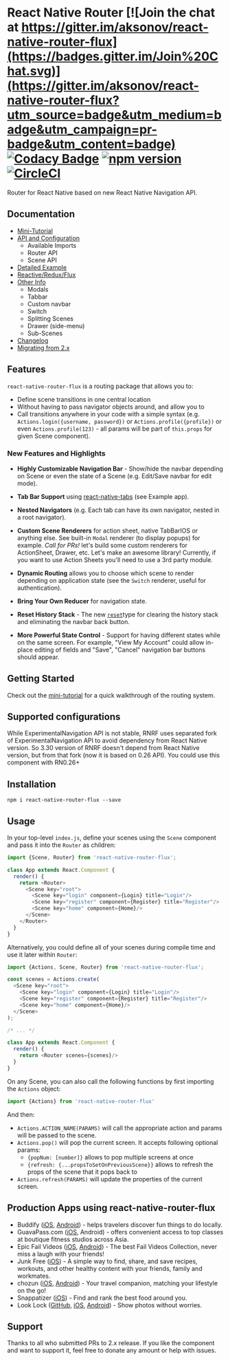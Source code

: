 # React Native Router [![Join the chat at https://gitter.im/aksonov/react-native-router-flux](https://badges.gitter.im/Join%20Chat.svg)](https://gitter.im/aksonov/react-native-router-flux?utm_source=badge&utm_medium=badge&utm_campaign=pr-badge&utm_content=badge) [![Codacy Badge](https://api.codacy.com/project/badge/grade/c6d869e2367a4fb491efc9de228c5ac6)](https://www.codacy.com/app/aksonov-github/react-native-router-flux) [![npm version](https://badge.fury.io/js/react-native-router-flux.svg)](http://badge.fury.io/js/react-native-router-flux) [![CircleCI](https://circleci.com/gh/aksonov/react-native-router-flux.svg?style=svg)](https://circleci.com/gh/aksonov/react-native-router-flux)

Router for React Native based on new React Native Navigation API.

## Documentation

- [Mini-Tutorial](docs/MINI_TUTORIAL.md)
- [API and Configuration](docs/API_CONFIGURATION.md)
  - Available Imports
  - Router API
  - Scene API
- [Detailed Example](docs/DETAILED_EXAMPLE.md)
- [Reactive/Redux/Flux](docs/REDUX_FLUX.md)
- [Other Info](docs/OTHER_INFO.md)
  - Modals
  - Tabbar
  - Custom navbar
  - Switch
  - Splitting Scenes
  - Drawer (side-menu)
  - Sub-Scenes
- [Changelog](docs/CHANGELOG.md)
- [Migrating from 2.x](docs/MIGRATION.md)

## Features

`react-native-router-flux` is a routing package that allows you to:

- Define scene transitions in one central location
- Without having to pass navigator objects around, and allow you to
- Call transitions anywhere in your code with a simple syntax (e.g. `Actions.login({username, password})` or `Actions.profile({profile})` or even `Actions.profile(123)` - all params will be part of `this.props` for given Scene component).

### New Features and Highlights

- **Highly Customizable Navigation Bar** - Show/hide the navbar depending on Scene or even the state of a Scene (e.g. Edit/Save navbar for edit mode).

- **Tab Bar Support** using [react-native-tabs](https://github.com/aksonov/react-native-tabs) (see Example app).

- **Nested Navigators** (e.g. Each tab can have its own navigator, nested in a root navigator).

- **Custom Scene Renderers** for action sheet, native TabBarIOS or anything else. See built-in `Modal` renderer (to display popups) for example. *Call for PRs!* let's build some custom renderers for ActionSheet, Drawer, etc. Let's make an awesome library! Currently, if you want to use Action Sheets you'll need to use a 3rd party module.

- **Dynamic Routing** allows you to choose which scene to render depending on application state (see the `Switch` renderer, useful for authentication).

- **Bring Your Own Reducer** for navigation state.

- **Reset History Stack** - The new [`reset`](docs/API_CONFIGURATION.md#scene)type for clearing the history stack and eliminating the navbar back button.

- **More Powerful State Control** - Support for having different states while on the same screen. For example, "View My Account" could allow in-place editing of fields and "Save", "Cancel" navigation bar buttons should appear.

## Getting Started

Check out the [mini-tutorial](docs/MINI_TUTORIAL.md) for a quick walkthrough of the routing system.

## Supported configurations

While ExperimentalNavigation API is not stable, RNRF uses separated fork of ExperimentalNavigation API to avoid dependency from React Native version.
So 3.30 version of RNRF doesn't depend from React Native version, but from that fork (now it is based on 0.26 API).
You could use this component with RN0.26+

## Installation
```
npm i react-native-router-flux --save
```

## Usage
In your top-level `index.js`, define your scenes using the `Scene` component and pass it into the `Router` as children:
```js
import {Scene, Router} from 'react-native-router-flux';

class App extends React.Component {
  render() {
    return <Router>
      <Scene key="root">
        <Scene key="login" component={Login} title="Login"/>
        <Scene key="register" component={Register} title="Register"/>
        <Scene key="home" component={Home}/>
      </Scene>
    </Router>
  }
}
```
Alternatively, you could define all of your scenes during compile time and use it later within `Router`:
```js
import {Actions, Scene, Router} from 'react-native-router-flux';

const scenes = Actions.create(
  <Scene key="root">
    <Scene key="login" component={Login} title="Login"/>
    <Scene key="register" component={Register} title="Register"/>
    <Scene key="home" component={Home}/>
  </Scene>
);

/* ... */

class App extends React.Component {
  render() {
    return <Router scenes={scenes}/>
  }
}
```

On any Scene, you can also call the following functions by first importing the `Actions` object:
```js
import {Actions} from 'react-native-router-flux'
```
And then:

* `Actions.ACTION_NAME(PARAMS)` will call the appropriate action and params will be passed to the scene.
* `Actions.pop()` will pop the current screen. It accepts following optional params:
  * `{popNum: [number]}` allows to pop multiple screens at once
  * `{refresh: {...propsToSetOnPreviousScene}}` allows to refresh the props of the scene that it pops back to
* `Actions.refresh(PARAMS)` will update the properties of the current screen.

## Production Apps using react-native-router-flux
+ Buddify ([iOS](https://itunes.apple.com/app/id1149011372), [Android](https://play.google.com/store/apps/details?id=com.buddify)) - helps travelers discover fun things to do locally.
+ GuavaPass.com ([iOS](https://itunes.apple.com/en/app/guavapass-one-pass-fitness/id1050491044?l=en&mt=8), Android) - offers convenient access to top classes at boutique fitness studios across Asia.
+ Epic Fail Videos ([iOS](https://itunes.apple.com/us/app/epic-fail-videos-best-fail/id1115219339), [Android](https://play.google.com/store/apps/details?id=com.hazuu.epicfailvideos)) - The best Fail Videos Collection, never miss a laugh with your friends!
+ Junk Free ([iOS](https://itunes.apple.com/us/app/junk-free-by-junk-free-june/id1109940159)) - A simple way to find, share, and save recipes, workouts, and other healthy content with your friends, family and workmates.
+ chozun ([iOS](https://itunes.apple.com/au/app/chozun/id1097365167), [Android](https://play.google.com/store/apps/details?id=com.chozun)) - Your travel companion, matching your lifestyle on the go!
+ Snappatizer ([iOS](https://itunes.apple.com/us/app/snappatizer-find-rank-best/id1147400405?mt=8)) - Find and rank the best food around you.
+ Look Lock ([GitHub](https://github.com/7kfpun/PhotosReactNative), [iOS](https://itunes.apple.com/us/app/look-lock-show-photos-without/id1151863742), [Android](https://play.google.com/store/apps/details?id=com.kfpun.photos)) - Show photos without worries.

## Support
Thanks to all who submitted PRs to 2.x release. If you like the component and want to support it, feel free to donate any amount or help with issues.
